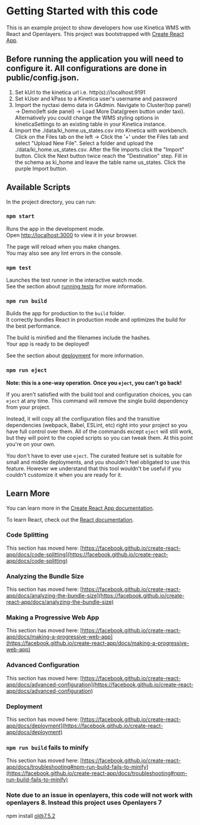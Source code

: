 # Getting Started with this code

This is an example project to show developers how use Kinetica WMS with React and Openlayers. This project was bootstrapped with [Create React App](https://github.com/facebook/create-react-app).  

## Before running the application you will need to configure it. All configurations are done in public/config.json.  

1. Set kUrl to the kinetica url i.e. http(s)://localhost:9191
2. Set kUser and kPass to a Kinetica user's username and password
3. Import the nyctaxi demo data in GAdmin. Navigate to Cluster(top panel) -> Demo(left side panel) -> Load More Data(green button under taxi). Alternatively you could change the WMS styling options in kineticaSettings to an existing table in your Kinetica instance.
4. Import the ./data/ki_home.us_states.csv into Kinetica with workbench.  Click on the Files tab on the left -> Click the '+' under the Files tab and select "Upload New File".  Select a folder and upload the ./data/ki_home.us_states.csv.  After the file imports click the "Import" button. Click the Next button twice reach the "Destination" step.  Fill in the schema as ki_home and leave the table name us_states. Click the purple Import button.

## Available Scripts

In the project directory, you can run:

### `npm start`

Runs the app in the development mode.\
Open [http://localhost:3000](http://localhost:3000) to view it in your browser.

The page will reload when you make changes.\
You may also see any lint errors in the console.

### `npm test`

Launches the test runner in the interactive watch mode.\
See the section about [running tests](https://facebook.github.io/create-react-app/docs/running-tests) for more information.

### `npm run build`

Builds the app for production to the `build` folder.\
It correctly bundles React in production mode and optimizes the build for the best performance.

The build is minified and the filenames include the hashes.\
Your app is ready to be deployed!

See the section about [deployment](https://facebook.github.io/create-react-app/docs/deployment) for more information.

### `npm run eject`

**Note: this is a one-way operation. Once you `eject`, you can't go back!**

If you aren't satisfied with the build tool and configuration choices, you can `eject` at any time. This command will remove the single build dependency from your project.

Instead, it will copy all the configuration files and the transitive dependencies (webpack, Babel, ESLint, etc) right into your project so you have full control over them. All of the commands except `eject` will still work, but they will point to the copied scripts so you can tweak them. At this point you're on your own.

You don't have to ever use `eject`. The curated feature set is suitable for small and middle deployments, and you shouldn't feel obligated to use this feature. However we understand that this tool wouldn't be useful if you couldn't customize it when you are ready for it.

## Learn More

You can learn more in the [Create React App documentation](https://facebook.github.io/create-react-app/docs/getting-started).

To learn React, check out the [React documentation](https://reactjs.org/).

### Code Splitting

This section has moved here: [https://facebook.github.io/create-react-app/docs/code-splitting](https://facebook.github.io/create-react-app/docs/code-splitting)

### Analyzing the Bundle Size

This section has moved here: [https://facebook.github.io/create-react-app/docs/analyzing-the-bundle-size](https://facebook.github.io/create-react-app/docs/analyzing-the-bundle-size)

### Making a Progressive Web App

This section has moved here: [https://facebook.github.io/create-react-app/docs/making-a-progressive-web-app](https://facebook.github.io/create-react-app/docs/making-a-progressive-web-app)

### Advanced Configuration

This section has moved here: [https://facebook.github.io/create-react-app/docs/advanced-configuration](https://facebook.github.io/create-react-app/docs/advanced-configuration)

### Deployment

This section has moved here: [https://facebook.github.io/create-react-app/docs/deployment](https://facebook.github.io/create-react-app/docs/deployment)

### `npm run build` fails to minify

This section has moved here: [https://facebook.github.io/create-react-app/docs/troubleshooting#npm-run-build-fails-to-minify](https://facebook.github.io/create-react-app/docs/troubleshooting#npm-run-build-fails-to-minify)

### Note due to an issue in openlayers, this code will not work with openlayers 8.  Instead this project uses Openlayers 7

<!-- Need openlayers 7 until this fix is released for 8, https://github.com/openlayers/openlayers/issues/15093, https://github.com/openlayers/openlayers/issues/15109 -->
npm install ol@7.5.2